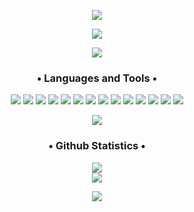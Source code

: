 <p align="center">
  <img src='https://capsule-render.vercel.app/api?type=rect&color=gradient&height=3.5'>
</p>
<p align="center">
  <img src='https://i.imgur.com/dicdaJk.png'/>
</p>

<p align="center">
  <img src='https://capsule-render.vercel.app/api?type=rect&color=gradient&height=3.5'>
  <h3 align="center">• Languages and Tools •</h3>
</p>

<p align="center">
  <img src="https://img.shields.io/badge/HTML-239120?style=for-the-badge&logo=html5&logoColor=white" />
  <img src="https://img.shields.io/badge/CSS-239120?&style=for-the-badge&logo=css3&logoColor=white" />
  <img src="https://img.shields.io/badge/Tailwind_CSS-38B2AC?style=for-the-badge&logo=tailwind-css&logoColor=white" />
  <img src="https://img.shields.io/badge/Bootstrap-563D7C?style=for-the-badge&logo=bootstrap&logoColor=white" />
  <img src="https://img.shields.io/badge/JavaScript-F7DF1E?style=for-the-badge&logo=javascript&logoColor=black" />
  <img src="https://img.shields.io/badge/Node.js-43853D?style=for-the-badge&logo=node.js&logoColor=white" />
  <img src="https://img.shields.io/badge/Next-black?style=for-the-badge&logo=next.js&logoColor=white" />
  <img src="https://img.shields.io/badge/nestjs-%23E0234E.svg?style=for-the-badge&logo=nestjs&logoColor=white" />
  <img src="https://img.shields.io/badge/React-20232A?style=for-the-badge&logo=react&logoColor=61DAFB" />
  <img src="https://img.shields.io/badge/TypeScript-007ACC?style=for-the-badge&logo=typescript&logoColor=white" />
  <img src="https://img.shields.io/badge/express.js-%23404d59.svg?style=for-the-badge&logo=express&logoColor=%2361DAFB" />
  <img src="https://img.shields.io/badge/Java-ED8B00?style=for-the-badge&logo=java&logoColor=white" />
  <img src="https://img.shields.io/badge/MongoDB-4EA94B?style=for-the-badge&logo=mongodb&logoColor=white" />
  <img src="https://img.shields.io/badge/MySQL-00000F?style=for-the-badge&logo=mysql&logoColor=white" />
</p>

<p align="center">
  <img src='https://capsule-render.vercel.app/api?type=rect&color=gradient&height=3.5'>
    <h3 align="center">• Github Statistics •</h3>
</p>

<div align= "center">
<img src="https://github-readme-stats-mu-dusky.vercel.app/api?username=vkicpeross&show_icons=true&theme=radical&count_private=true&include_all_commits=true"&custom_title="My Stats" align = "center"/>
</div>

<div align= "center">
   <img src="https://github-readme-stats.vercel.app/api/top-langs/?username=vkicpeross&show_icons=true&theme=radical"/>
</div>

<p align="center">
  <img src='https://capsule-render.vercel.app/api?type=rect&color=gradient&height=3.5'>
</p>
